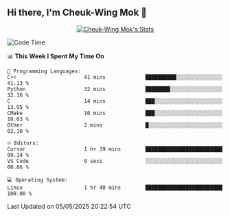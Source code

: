 ## Hi there, I'm Cheuk-Wing Mok 👋

<!--
**mozro0327/mozro0327** is a ✨ _special_ ✨ repository because its `README.md` (this file) appears on your GitHub profile.

Here are some ideas to get you started:

- 🔭 I’m currently working on ...
- 🌱 I’m currently learning ...
- 👯 I’m looking to collaborate on ...
- 🤔 I’m looking for help with ...
- 💬 Ask me about ...
- 📫 How to reach me: ...
- 😄 Pronouns: ...
- ⚡ Fun fact: ...
-->

<p align="center">
  <a href="https://github.com/mozro0327" class="rich-diff-level-one">
    <img src="https://github-readme-stats.vercel.app/api?username=mozro0327&title_color=333&text_color=777" alt="Cheuk-Wing Mok's Stats" >
    <!-- &hide=issues
    <img src="https://github-readme-stats.vercel.app/api?username=mozro0327&hide=issues&title_color=333&text_color=777" alt="Cheuk-Wing Mok's Stats" >
    -->
  </a>
</p>

<!--START_SECTION:waka-->
![Code Time](http://img.shields.io/badge/Code%20Time-3%2C418%20hrs%2017%20mins-blue)

📊 **This Week I Spent My Time On** 

```text
💬 Programming Languages: 
C++                      41 mins             ██████████░░░░░░░░░░░░░░░   41.13 % 
Python                   32 mins             ████████░░░░░░░░░░░░░░░░░   32.16 % 
C                        14 mins             ███░░░░░░░░░░░░░░░░░░░░░░   13.95 % 
CMake                    10 mins             ███░░░░░░░░░░░░░░░░░░░░░░   10.63 % 
Other                    2 mins              █░░░░░░░░░░░░░░░░░░░░░░░░   02.10 % 

🔥 Editors: 
Cursor                   1 hr 39 mins        █████████████████████████   99.14 % 
VS Code                  0 secs              ░░░░░░░░░░░░░░░░░░░░░░░░░   00.86 % 

💻 Operating System: 
Linux                    1 hr 40 mins        █████████████████████████   100.00 % 
```


 Last Updated on 05/05/2025 20:22:54 UTC
<!--END_SECTION:waka-->
